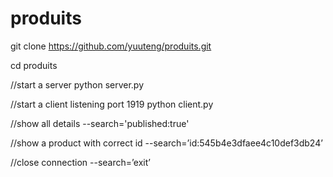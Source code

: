 # produits

git clone https://github.com/yuuteng/produits.git

cd produits

//start a server
python server.py

//start a client listening port 1919
python client.py

//show all details
--search='published:true'

//show a product with correct id
--search=’id:545b4e3dfaee4c10def3db24’

//close connection
--search=’exit’